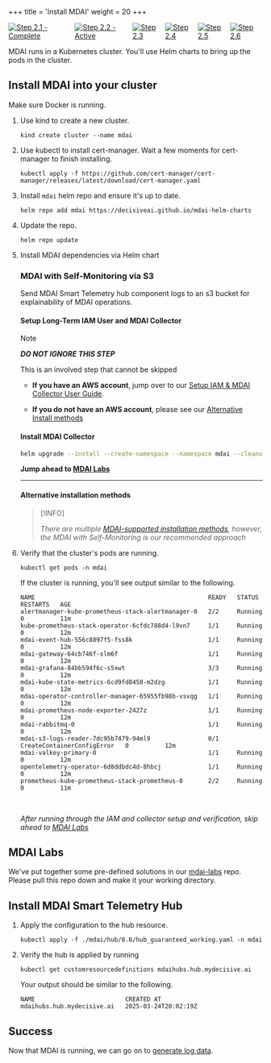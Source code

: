 +++
title = 'Install MDAI'
weight = 20
+++


<div style="align-items: center; display: flex; justify-content: center;">
  <a href="/quickstart">
    <img src="../stepper/2.1.png" alt="Step 2.1 - Complete">
  </a>
  <a href="#">
    <img src="../stepper/2.2.png" alt="Step 2.2 - Active">
  </a>
  <a href="../pipelines">
    <img src="../stepper/2.3.png" alt="Step 2.3">
  </a>
  <a href="../collect">
    <img src="../stepper/2.4.png" alt="Step 2.4">
  </a>
  <a href="../dashboard">
    <img src="../stepper/2.5.png" alt="Step 2.5">
  </a>
  <a href="../filter">
    <img src="../stepper/2.6.png" alt="Step 2.6">
  </a>
</div>


MDAI runs in a Kubernetes cluster. You'll use Helm charts to bring up the pods in the cluster.

## Install MDAI into your cluster

Make sure Docker is running.

1. Use kind to create a new cluster.
    ```
    kind create cluster --name mdai
    ```

2. Use kubectl to install cert-manager. Wait a few moments for cert-manager to finish installing.
    ```
    kubectl apply -f https://github.com/cert-manager/cert-manager/releases/latest/download/cert-manager.yaml
    ```

3. Install `mdai` helm repo and ensure it's up to date.
    ```
    helm repo add mdai https://decisiveai.github.io/mdai-helm-charts
    ```

4. Update the repo.
    ```
    helm repo update
    ```

5. Install MDAI dependencies via Helm chart

    ### MDAI with Self-Monitoring via S3

    Send MDAI Smart Telemetry hub component logs to an s3 bucket for explainability of MDAI operations.

    #### Setup Long-Term IAM User and MDAI Collector

    >[!NOTE]
    >
    >***DO NOT IGNORE THIS STEP***
    >
    >This is an involved step that cannot be skipped
    >
    >* **If you have an AWS account**, jump over to our [Setup IAM & MDAI Collector User Guide](./aws/setup_iam_longterm_user_s3.md).
    >
    >* **If you do not have an AWS account**, please see our [Alternative Install methods](./installMethods.md)


    #### Install MDAI Collector

    ```sh
    helm upgrade --install --create-namespace --namespace mdai --cleanup-on-fail --wait-for-jobs mdai mdai/mdai-hub --version v0.8.0-dev
    ```

    **Jump ahead to [MDAI Labs](#mdai-labs)**

    ---

    #### Alternative installation methods

    >[!INFO]
    >
    >*There are multiple [MDAI-supported installation methods](./installMethods.md), however, the MDAI with Self-Monitoring is our recommended approach*



6. Verify that the cluster's pods are running.
    ```
    kubectl get pods -n mdai
    ```

    If the cluster is running, you'll see output similar to the following.

    ```
    NAME                                                READY   STATUS                       RESTARTS   AGE
    alertmanager-kube-prometheus-stack-alertmanager-0   2/2     Running                      0          11m
    kube-prometheus-stack-operator-6cfdc788d4-l9vn7     1/1     Running                      0          12m
    mdai-event-hub-556c8897f5-fss8k                     1/1     Running                      0          12m
    mdai-gateway-64cb746f-slm6f                         1/1     Running                      0          12m
    mdai-grafana-84bb594f6c-s5xwt                       3/3     Running                      0          12m
    mdai-kube-state-metrics-6cd9fd8458-m2dzg            1/1     Running                      0          12m
    mdai-operator-controller-manager-65955fb98b-vsvqg   1/1     Running                      0          12m
    mdai-prometheus-node-exporter-2427z                 1/1     Running                      0          12m
    mdai-rabbitmq-0                                     1/1     Running                      0          12m
    mdai-s3-logs-reader-7dc95b7479-94ml9                0/1     CreateContainerConfigError   0          12m
    mdai-valkey-primary-0                               1/1     Running                      0          12m
    opentelemetry-operator-6d8ddbdc4d-8hbcj             1/1     Running                      0          12m
    prometheus-kube-prometheus-stack-prometheus-0       2/2     Running                      0          11m
    ```

    <br />


    *After running through the IAM and collector setup and verification, skip ahead to [MDAI Labs](#mdai-labs)*


## MDAI Labs

We've put together some pre-defined solutions in our [mdai-labs](https://github.com/DecisiveAI/configs/blob/main/mdaihub_config.yaml) repo. Please pull this repo down and make it your working directory.

## Install MDAI Smart Telemetry Hub

1. Apply the configuration to the hub resource.
    ```
    kubectl apply -f ./mdai/hub/0.8/hub_guaranteed_working.yaml -n mdai
    ```

2. Verify the hub is applied by running

    ```
    kubectl get customresourcedefinitions mdaihubs.hub.mydecisive.ai
    ```

    Your output should be similar to the following.
    ```
    NAME                         CREATED AT
    mdaihubs.hub.mydecisive.ai   2025-03-24T20:02:19Z
    ```


## Success

Now that MDAI is running, we can go on to [generate log data](pipelines.html).

